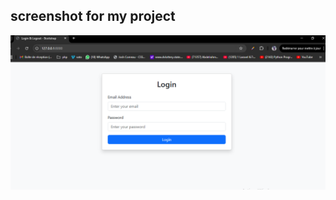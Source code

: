 ## screenshot for my project
<p align="center"><a href="app/image/screenshot.png" target="_blank"><img src="app/image/screenshot.png"></a></p>


